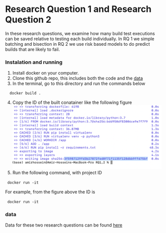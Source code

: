 # Research Question 1 and Research Question 2

In these research questions, we examine how many build test executions can be saved relative to testing each build individually. In RQ 1 we simple batching and bisection in RQ 2 we use risk based models to do predict builds that are likely to fail. 

### Instalation and running

1. Install docker on your computer.
2. Clone this github repo, this includes both the code and the [data](https://github.com/CESEL/BatchBuilderResearch/tree/master/RQ1%2C2/data)
3. In the terminal, go to this directory and run the commands below

```
  docker build .

```

4. Copy the ID of the built conatainer like the following figure
   ![Image description](https://github.com/CESEL/BatchBuilderResearch/blob/master/RQ1%2C2/container_id.png)
5. Run the following command, with project ID

<code> docker run -it <ID> </code>

For example, from the figure above the ID is

<code> docker run -it <Actual ID> </code>

### data

Data for these two research questions can be found [here](https://github.com/CESEL/BatchBuilderResearch/tree/master/RQ1%2C2/data)
